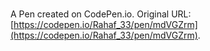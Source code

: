 # 

A Pen created on CodePen.io. Original URL: [https://codepen.io/Rahaf_33/pen/mdVGZrm](https://codepen.io/Rahaf_33/pen/mdVGZrm).


